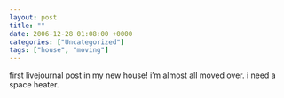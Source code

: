 ```yaml
---
layout: post
title: ""
date: 2006-12-28 01:08:00 +0000
categories: ["Uncategorized"]
tags: ["house", "moving"]
---
```


first livejournal post in my new house! i’m almost all moved over. i need a space heater.